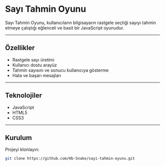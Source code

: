 # Sayı Tahmin Oyunu

Sayı Tahmin Oyunu, kullanıcıların bilgisayarın rastgele seçtiği sayıyı tahmin etmeye çalıştığı eğlenceli ve basit bir JavaScript oyunudur.

---

## Özellikler

- Rastgele sayı üretimi
- Kullanıcı dostu arayüz
- Tahmin sayısını ve sonucu kullanıcıya gösterme
- Hata ve başarı mesajları

---

## Teknolojiler

- JavaScript
- HTML5
- CSS3

---

## Kurulum

Projeyi klonlayın:

```bash
git clone https://github.com/Hb-Snake/sayi-tahmin-oyunu.git
